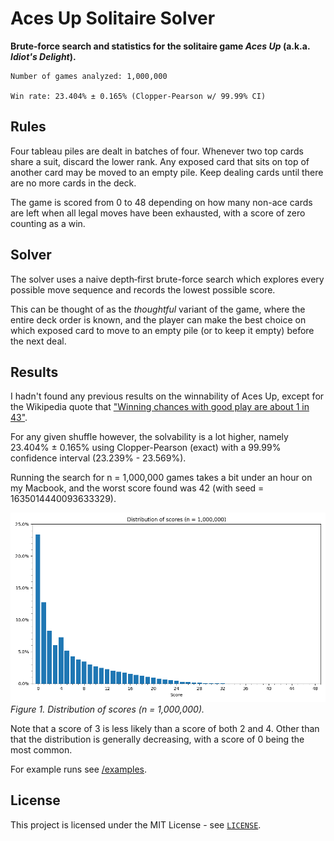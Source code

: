 # Aces Up Solitaire Solver
**Brute‑force search and statistics for the solitaire game *Aces Up* (a.k.a. *Idiot's Delight*).**

```text
Number of games analyzed: 1,000,000

Win rate: 23.404% ± 0.165% (Clopper-Pearson w/ 99.99% CI)
```

## Rules

Four tableau piles are dealt in batches of four. Whenever two top cards share a suit, discard the lower rank. Any exposed card that sits on top of another card may be moved to an empty pile. Keep dealing cards until there are no more cards in the deck.

The game is scored from 0 to 48 depending on how many non-ace cards are left when all legal moves have been exhausted, with a score of zero counting as a win.

## Solver

The solver uses a naive depth‑first brute-force search which explores every possible move sequence and records the lowest possible score.

This can be thought of as the *thoughtful* variant of the game, where the entire deck order is known, and the player can make the best choice on which exposed card to move to an empty pile (or to keep it empty) before the next deal.

## Results

I hadn't found any previous results on the winnability of Aces Up, except for the Wikipedia quote that ["Winning chances with good play are about 1 in 43"](https://en.wikipedia.org/wiki/Aces_Up).

For any given shuffle however, the solvability is a lot higher, namely 23.404% ± 0.165% using Clopper-Pearson (exact) with a 99.99% confidence interval (23.239% - 23.569%).

Running the search for n = 1,000,000 games takes a bit under an hour on my Macbook, and the worst score found was 42 (with seed = 1635014440093633329).

![Distribution of scores (n = 1,000,000)](data/score_distribution.png)
*Figure&nbsp;1. Distribution of scores (n = 1,000,000).*

Note that a score of 3 is less likely than a score of both 2 and 4. Other than that the distribution is generally decreasing, with a score of 0 being the most common.

For example runs see [/examples](examples).

## License

This project is licensed under the MIT License - see [`LICENSE`](LICENSE).
